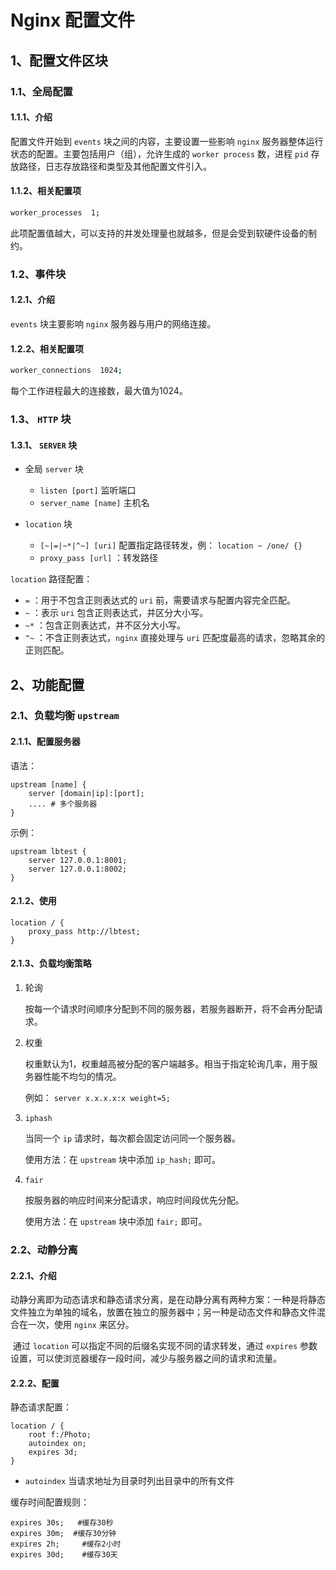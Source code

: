 # Nginx 配置文件

## 1、配置文件区块

### 1.1、全局配置

#### 1.1.1、介绍

配置文件开始到 `events` 块之间的内容，主要设置一些影响 `nginx` 服务器整体运行状态的配置。主要包括用户（组），允许生成的 `worker process` 数，进程 `pid` 存放路径，日志存放路径和类型及其他配置文件引入。

#### 1.1.2、相关配置项

```bash
worker_processes  1;
```

此项配置值越大，可以支持的并发处理量也就越多，但是会受到软硬件设备的制约。

### 1.2、事件块

#### 1.2.1、介绍

`events` 块主要影响 `nginx` 服务器与用户的网络连接。

#### 1.2.2、相关配置项

```bash
worker_connections  1024;
```

每个工作进程最大的连接数，最大值为1024。

### 1.3、 `HTTP` 块

#### 1.3.1、 `SERVER` 块

- 全局 `server` 块
  - `listen [port]` 监听端口
  - `server_name [name]` 主机名



- `location` 块
  - `[~|=|~*|^~] [uri]` 配置指定路径转发，例： `location ~ /one/ {}` 
  - `proxy_pass [url]` ：转发路径

`location` 路径配置：

- `=` ：用于不包含正则表达式的 `uri` 前，需要请求与配置内容完全匹配。
- `~` ：表示 `uri` 包含正则表达式，并区分大小写。
- `~*` ：包含正则表达式，并不区分大小写。
- `^~` ：不含正则表达式，`nginx` 直接处理与 `uri` 匹配度最高的请求，忽略其余的正则匹配。

## 2、功能配置

### 2.1、负载均衡 `upstream` 

#### 2.1.1、配置服务器

语法：

```properties
upstream [name] {
	server [domain|ip]:[port];
	.... # 多个服务器
}
```

示例：

```properties
upstream lbtest {
    server 127.0.0.1:8001;
    server 127.0.0.1:8002;
}
```

#### 2.1.2、使用

```properties
location / {
	proxy_pass http://lbtest;
}
```

#### 2.1.3、负载均衡策略

1. 轮询

   按每一个请求时间顺序分配到不同的服务器，若服务器断开，将不会再分配请求。

2. 权重

   权重默认为1，权重越高被分配的客户端越多。相当于指定轮询几率，用于服务器性能不均匀的情况。

   例如： `server x.x.x.x:x weight=5;` 

3. `iphash` 

   当同一个 `ip` 请求时，每次都会固定访问同一个服务器。

   使用方法：在 `upstream` 块中添加 `ip_hash;` 即可。

4. `fair` 

   按服务器的响应时间来分配请求，响应时间段优先分配。

   使用方法：在 `upstream` 块中添加 `fair;` 即可。

### 2.2、动静分离

#### 2.2.1、介绍

​		动静分离即为动态请求和静态请求分离，是在动静分离有两种方案：一种是将静态文件独立为单独的域名，放置在独立的服务器中；另一种是动态文件和静态文件混合在一次，使用 `nginx` 来区分。

​		通过 `location` 可以指定不同的后缀名实现不同的请求转发，通过 `expires` 参数设置，可以使浏览器缓存一段时间，减少与服务器之间的请求和流量。

#### 2.2.2、配置

静态请求配置：

```shell
location / {
    root f:/Photo;
    autoindex on;
    expires 3d;
}
```

- `autoindex` 当请求地址为目录时列出目录中的所有文件

缓存时间配置规则：

```shell
expires 30s;   #缓存30秒
expires 30m;  #缓存30分钟   
expires 2h;     #缓存2小时
expires 30d;    #缓存30天
```

